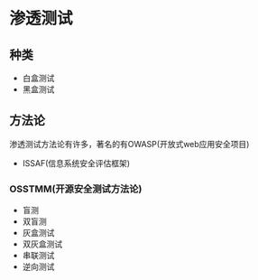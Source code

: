 # 渗透测试

## 种类

- 白盒测试
- 黑盒测试

## 方法论

渗透测试方法论有许多，著名的有OWASP(开放式web应用安全项目)

- ISSAF(信息系统安全评估框架)

### OSSTMM(开源安全测试方法论)

- 盲测
- 双盲测
- 灰盒测试
- 双灰盒测试
- 串联测试
- 逆向测试





